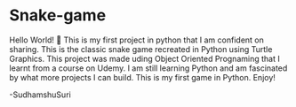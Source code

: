 # Snake-game
Hello World! 👋 This is my first project in python that I am confident on sharing. This is the classic snake game recreated in Python using Turtle Graphics.
This project was made uding Object Oriented Prognaming that I learnt from a course on Udemy.
I am still learning Python and am fascinated by what more projects I can build.
This is my first game in Python.
Enjoy!

-SudhamshuSuri
